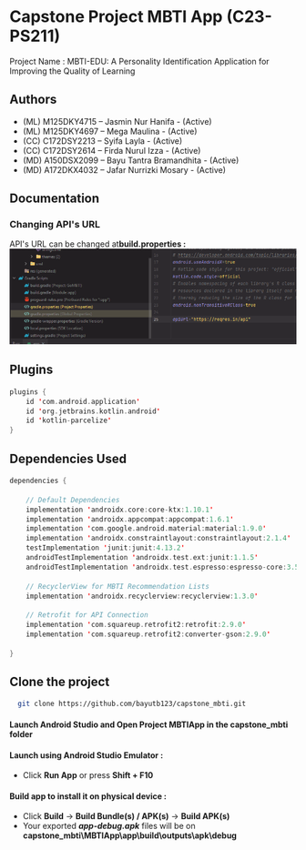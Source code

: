 # Capstone Project MBTI App (C23-PS211)

Project Name		: MBTI-EDU: A Personality Identification Application for Improving the Quality of Learning

## Authors

- (ML) M125DKY4715 – Jasmin Nur Hanifa - (Active)
- (ML) M125DKY4697 – Mega Maulina - (Active)
- (CC) C172DSY2213 – Syifa Layla - (Active)
- (CC) C172DSY2614 – Firda Nurul Izza - (Active)
- (MD) A150DSX2099 – Bayu Tantra Bramandhita - (Active)
- (MD) A172DKX4032 – Jafar Nurrizki Mosary - (Active)
## Documentation


### Changing API's URL
API's URL can be changed at**build.properties :** 
![App Screenshot](https://github.com/bayutb123/capstone_mbti/blob/main/Screenshots/change%20api%20url.png)

## Plugins

```kotlin
plugins {
    id 'com.android.application'
    id 'org.jetbrains.kotlin.android'
    id 'kotlin-parcelize'
}
```

## Dependencies Used

```kotlin
dependencies {

    // Default Dependencies
    implementation 'androidx.core:core-ktx:1.10.1'
    implementation 'androidx.appcompat:appcompat:1.6.1'
    implementation 'com.google.android.material:material:1.9.0'
    implementation 'androidx.constraintlayout:constraintlayout:2.1.4'
    testImplementation 'junit:junit:4.13.2'
    androidTestImplementation 'androidx.test.ext:junit:1.1.5'
    androidTestImplementation 'androidx.test.espresso:espresso-core:3.5.1'

    // RecyclerView for MBTI Recommendation Lists
    implementation 'androidx.recyclerview:recyclerview:1.3.0'

    // Retrofit for API Connection
    implementation 'com.squareup.retrofit2:retrofit:2.9.0'
    implementation 'com.squareup.retrofit2:converter-gson:2.9.0'

}
```

## Clone the project
```bash
  git clone https://github.com/bayutb123/capstone_mbti.git
```
#### Launch Android Studio and Open Project **MBTIApp** in the **capstone_mbti** folder

#### Launch using Android Studio Emulator :
- Click **Run App** or press **Shift + F10**

#### Build app to install it on physical device :
- Click **Build** -> **Build Bundle(s) / APK(s)** -> **Build APK(s)**
- Your exported ***app-debug.apk*** files will be on **capstone_mbti\MBTIApp\app\build\outputs\apk\debug**




